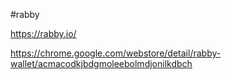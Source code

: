 #rabby

https://rabby.io/

https://chrome.google.com/webstore/detail/rabby-wallet/acmacodkjbdgmoleebolmdjonilkdbch



